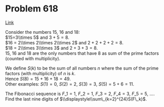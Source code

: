 # Problem 618

[Link](https://projecteuler.net/problem=618)

Consider the numbers $15$, $16$ and $18$:  
$15=3\\times 5$ and $3+5=8$.  
$16 = 2\\times 2\\times 2\\times 2$ and $2+2+2+2=8$.  
$18 = 2\\times 3\\times 3$ and $2+3+3=8$.  
$15$, $16$ and $18$ are the only numbers that have $8$ as sum of the prime factors (counted with multiplicity).

We define $S(k)$ to be the sum of all numbers $n$ where the sum of the prime factors (with multiplicity) of $n$ is $k$.  
Hence $S(8) = 15+16+18 = 49$.  
Other examples: $S(1) = 0$, $S(2) = 2$, $S(3) = 3$, $S(5) = 5 + 6 = 11$.

The Fibonacci sequence is $F\_1 = 1$, $F\_2 = 1$, $F\_3 = 2$, $F\_4 = 3$, $F\_5 = 5$, ....  
Find the last nine digits of $\\displaystyle\\sum\_{k=2}^{24}S(F\_k)$.
